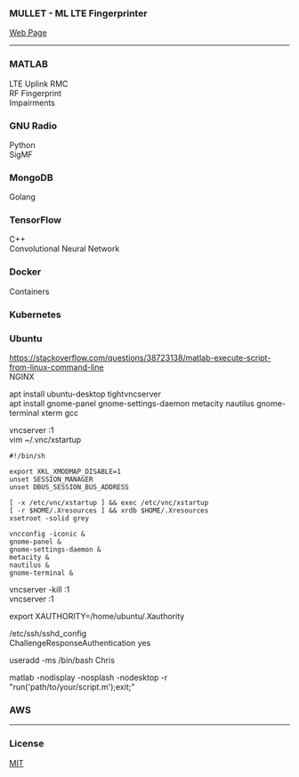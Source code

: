 ### MULLET - ML LTE Fingerprinter
[Web Page](https://chrimson.github.io/MULLET)

---

### MATLAB
LTE Uplink RMC  
RF Fingerprint  
Impairments

### GNU Radio
Python  
SigMF

### MongoDB
Golang

### TensorFlow
C++  
Convolutional Neural Network

### Docker
Containers

### Kubernetes

### Ubuntu
https://stackoverflow.com/questions/38723138/matlab-execute-script-from-linux-command-line  
NGINX

apt install ubuntu-desktop tightvncserver  
apt install gnome-panel gnome-settings-daemon metacity nautilus gnome-terminal xterm gcc

vncserver :1  
vim ~/.vnc/xstartup  
```
#!/bin/sh

export XKL_XMODMAP_DISABLE=1
unset SESSION_MANAGER
unset DBUS_SESSION_BUS_ADDRESS

[ -x /etc/vnc/xstartup ] && exec /etc/vnc/xstartup
[ -r $HOME/.Xresources ] && xrdb $HOME/.Xresources
xsetroot -solid grey

vncconfig -iconic &
gnome-panel &
gnome-settings-daemon &
metacity &
nautilus &
gnome-terminal &
```
vncserver -kill :1  
vncserver :1  

export XAUTHORITY=/home/ubuntu/.Xauthority


/etc/ssh/sshd_config  
ChallengeResponseAuthentication yes

useradd -ms /bin/bash Chris

matlab -nodisplay -nosplash -nodesktop -r "run('path/to/your/script.m');exit;"

### AWS

---

### License
[MIT](LICENSE)
